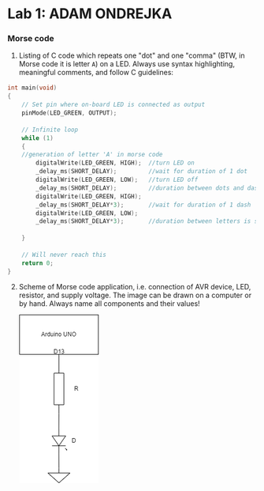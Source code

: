 # Lab 1: ADAM ONDREJKA

### Morse code

1. Listing of C code which repeats one "dot" and one "comma" (BTW, in Morse code it is letter `A`) on a LED. Always use syntax highlighting, meaningful comments, and follow C guidelines:

```c
int main(void)
{
    // Set pin where on-board LED is connected as output
    pinMode(LED_GREEN, OUTPUT);

    // Infinite loop
    while (1)
    {
	//generation of letter 'A' in morse code
        digitalWrite(LED_GREEN, HIGH);  //turn LED on
        _delay_ms(SHORT_DELAY);         //wait for duration of 1 dot
        digitalWrite(LED_GREEN, LOW);   //turn LED off
        _delay_ms(SHORT_DELAY);         //duration between dots and dashes
        digitalWrite(LED_GREEN, HIGH);  
        _delay_ms(SHORT_DELAY*3);       //wait for duration of 1 dash
        digitalWrite(LED_GREEN, LOW);   
        _delay_ms(SHORT_DELAY*3);       //duration between letters is same as dash

    }

    // Will never reach this
    return 0;
}
```

2. Scheme of Morse code application, i.e. connection of AVR device, LED, resistor, and supply voltage. The image can be drawn on a computer or by hand. Always name all components and their values!

   ![diagram](diagram.png)
